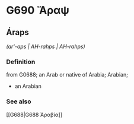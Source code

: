 # G690 Ἄραψ

## Áraps

_(ar'-aps | AH-rahps | AH-rahps)_

### Definition

from G0688; an Arab or native of Arabia; Arabian; 

- an Arabian

### See also

[[G688|G688 Ἀραβία]]
